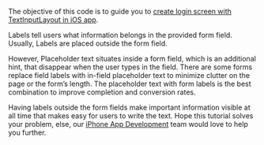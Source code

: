 The objective of this code is to guide you to <a href="http://www.spaceotechnologies.com/create-login-screen-textinputlayout-swift-ios-app/">create login screen with TextInputLayout in iOS app</a>.

Labels tell users what information belongs in the provided form field. Usually, Labels are placed outside the form field.

However, Placeholder text situates inside a form field, which is an additional hint, that disappear when the user types in the field. There are some forms replace field labels with in-field placeholder text to minimize clutter on the page or the form’s length. The placeholder text with form labels is the best combination to improve completion and conversion rates.

Having labels outside the form fields make important information visible at all time that makes easy for users to write the text. Hope this tutorial solves your problem, else, our <a href="http://www.spaceotechnologies.com/iphone-app-development/">iPhone App Development</a> team would love to help you further.
